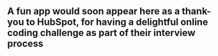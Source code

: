 ## A fun app would soon appear here as a thank-you to HubSpot, for having a delightful online coding challenge as part of their interview process
